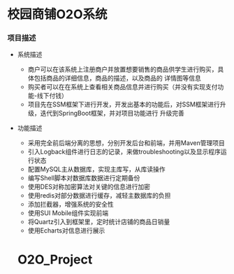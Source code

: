 # 校园商铺O2O系统
### 项目描述
+ 系统描述
	+ 商户可以在该系统上注册商户并放置想要销售的商品供学生进行购买，具体包括商品的详细信息，商品的描述，以及商品的
	详情图等信息
	+ 购买者可以在在系统上查看相关商品信息并进行购买（并没有实现支付功能-线下付钱）
	+ 项目先在SSM框架下进行开发，开发出基本的功能后，对SSM框架进行升级，迭代到SpringBoot框架，并对项目功能进行
	升级完善
+ 功能描述
	+ 采用完全前后端分离的思想，分别开发后台和前端，并用Maven管理项目
	+ 引入Logback组件进行日志的记录，来做troubleshooting以及显示程序运行状态
	+ 配置MySQL主从数据库，实现主库写，从库读操作
	+ 编写Shell脚本对数据库数据进行定期备份
	+ 使用DES对称加密算法对关键的信息进行加密
	+ 使用redis对部分数据进行缓存，减轻主数据库的负担
	+ 添加拦截器，增强系统的安全性
	+ 使用SUI Mobile组件实现前端
	+ 将Quartz引入到框架里，定时统计店铺的商品日销量
	+ 使用Echarts对信息进行展示
	 
	
	# O2O_Project
